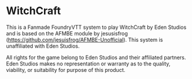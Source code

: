 # WitchCraft

This is a Fanmade FoundryVTT system to play WitchCraft by Eden Studios and is based on the AFMBE module by jesusisfrog (https://github.com/jesuisfrog/AFMBE-Unofficial). This system is unaffiliated with Eden Studios.

All rights for the game belong to Eden Studios and their affiliated partners. Eden Studios makes no representation or warranty as to the quality, viability, or suitability for purpose of this product.
